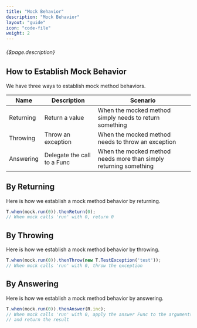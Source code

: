 ```yaml
---
title: "Mock Behavior"
description: "Mock Behavior"
layout: "guide"
icon: "code-file"
weight: 2
---
```


###### {$page.description}

<article id="1">

## How to Establish Mock Behavior

We have three ways to establish mock method behaviors.

| Name | Description | Scenario |
| ---- | ----------- | -------- |
| Returning | Return a value | When the mocked method simply needs to return something |
| Throwing | Throw an exception | When the mocked method needs to throw an exception |
| Answering | Delegate the call to a Func | When the mocked method needs more than simply returning something |

</article>

<article id="2">

## By Returning

Here is how we establish a mock method behavior by returning.

```javascript
T.when(mock.run(0)).thenReturn(0);
// When mock calls 'run' with 0, return 0
```

</article>

<article id="3">

## By Throwing

Here is how we establish a mock method behavior by throwing.

```javascript
T.when(mock.run(0)).thenThrow(new T.TestException('test'));
// When mock calls 'run' with 0, throw the exception
```

</article>

<article id="4">

## By Answering

Here is how we establish a mock method behavior by answering.

```javascript
T.when(mock.run(0)).thenAnswer(R.inc);
// When mock calls 'run' with 0, apply the answer Func to the arguments
// and return the result
```

</article>
